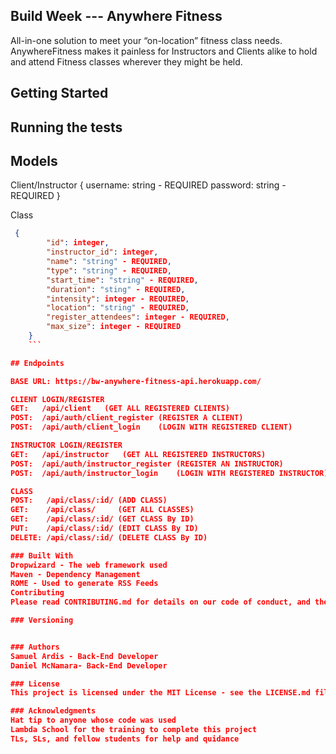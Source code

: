 ## Build Week --- Anywhere Fitness
All-in-one solution to meet your “on-location” fitness class needs. AnywhereFitness makes it painless for Instructors and Clients alike to hold and attend Fitness classes wherever they might be held.

## Getting Started


## Running the tests

## Models

Client/Instructor
{ username: string - REQUIRED password: string - REQUIRED }

Class
```json
 {
        "id": integer,
        "instructor_id": integer,
        "name": "string" - REQUIRED,
        "type": "string" - REQUIRED,
        "start_time": "string" - REQUIRED,
        "duration": "sting" - REQUIRED,
        "intensity": integer - REQUIRED,
        "location": "string" - REQUIRED,
        "register_attendees": integer - REQUIRED,
        "max_size": integer - REQUIRED
    }
    ```

## Endpoints

BASE URL: https://bw-anywhere-fitness-api.herokuapp.com/

CLIENT LOGIN/REGISTER
GET:   /api/client   (GET ALL REGISTERED CLIENTS)
POST:  /api/auth/client_register (REGISTER A CLIENT)
POST:  /api/auth/client_login    (LOGIN WITH REGISTERED CLIENT)

INSTRUCTOR LOGIN/REGISTER
GET:   /api/instructor   (GET ALL REGISTERED INSTRUCTORS)
POST:  /api/auth/instructor_register (REGISTER AN INSTRUCTOR)
POST:  /api/auth/instructor_login    (LOGIN WITH REGISTERED INSTRUCTOR)

CLASS
POST:   /api/class/:id/ (ADD CLASS)
GET:    /api/class/     (GET ALL CLASSES)
GET:    /api/class/:id/ (GET CLASS By ID)
PUT:    /api/class/:id/ (EDIT CLASS By ID)
DELETE: /api/class/:id/ (DELETE CLASS By ID)

### Built With
Dropwizard - The web framework used
Maven - Dependency Management
ROME - Used to generate RSS Feeds
Contributing
Please read CONTRIBUTING.md for details on our code of conduct, and the process for submitting pull requests to us.

### Versioning


### Authors
Samuel Ardis - Back-End Developer
Daniel McNamara- Back-End Developer

### License
This project is licensed under the MIT License - see the LICENSE.md file for details

### Acknowledgments
Hat tip to anyone whose code was used
Lambda School for the training to complete this project
TLs, SLs, and fellow students for help and quidance
